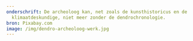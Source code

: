```yaml
---
onderschrift: De archeoloog kan, net zoals de kunsthistoricus en de
  klimaatdeskundige, niet meer zonder de dendrochronologie.
bron: Pixabay.com
image: /img/dendro-archeoloog-werk.jpg
---
```

